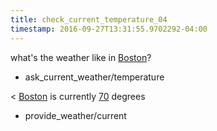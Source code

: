 ```yaml
---
title: check_current_temperature_04
timestamp: 2016-09-27T13:31:55.9702292-04:00
---
```


what's the weather like in [Boston](City)?
* ask_current_weather/temperature

< [Boston](City) is currently [70](temperature) degrees
* provide_weather/current
